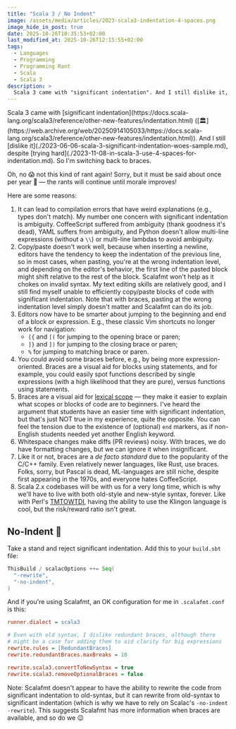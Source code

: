 ```yaml
---
title: "Scala 3 / No Indent"
image: /assets/media/articles/2023-scala3-indentation-4-spaces.png
image_hide_in_post: true
date: 2025-10-26T10:35:53+02:00
last_modified_at: 2025-10-26T12:15:55+02:00
tags:
  - Languages
  - Programming
  - Programming Rant
  - Scala
  - Scala 3
description: >
  Scala 3 came with "significant indentation". And I still dislike it, despite trying hard, so I'm switching back to braces.
---
```


<p class="intro" markdown="1">
Scala 3 came with [significant indentation](https://docs.scala-lang.org/scala3/reference/other-new-features/indentation.html) ([🏛️](https://web.archive.org/web/20250914105033/https://docs.scala-lang.org/scala3/reference/other-new-features/indentation.html)). And I still [dislike it](./2023-06-06-scala-3-significant-indentation-woes-sample.md), despite [trying hard](./2023-11-08-in-scala-3-use-4-spaces-for-indentation.md). So I'm switching back to braces.
</p>

<p class="info-bubble" markdown="1">
Oh, no 😱 not this kind of rant again! Sorry, but it must be said about once per year 💪 — the rants will continue until morale improves!
</p>

Here are some reasons:

1. It can lead to compilation errors that have weird explanations (e.g., types don't match). My number one concern with significant indentation is ambiguity. CoffeeScript suffered from ambiguity (thank goodness it's dead), YAML suffers from ambiguity, and Python doesn't allow multi-line expressions (without a `\\`) or multi-line lambdas to avoid ambiguity.
2. Copy/paste doesn't work well, because when inserting a newline, editors have the tendency to keep the indentation of the previous line, so in most cases, when pasting, you're at the wrong indentation level, and depending on the editor's behavior, the first line of the pasted block might shift relative to the rest of the block. Scalafmt won't help as it chokes on invalid syntax. My text editing skills are relatively good, and I still find myself unable to efficiently copy/paste blocks of code with significant indentation. Note that with braces, pasting at the wrong indentation level simply doesn't matter and Scalafmt can do its job.
3. Editors now have to be smarter about jumping to the beginning and end of a block or expression. E.g., these classic Vim shortcuts no longer work for navigation:
   - `[{` and `[(` for jumping to the opening brace or paren;
   - `]}` and `])` for jumping to the closing brace or paren;
   - `%` for jumping to matching brace or paren.
4. You could avoid some braces before, e.g., by being more expression-oriented. Braces are a visual aid for blocks using statements, and for example, you could easily spot functions described by single expressions (with a high likelihood that they are pure), versus functions using statements.
5. Braces are a visual aid for [lexical scope](https://en.wikipedia.org/wiki/Scope_(computer_science)) — they make it easier to explain what scopes or blocks of code are to beginners. I've heard the argument that students have an easier time with significant indentation, but that's just NOT true in my experience, quite the opposite. You can feel the tension due to the existence of (optional) `end` markers, as if non-English students needed yet another English keyword.
6. Whitespace changes make diffs (PR reviews) noisy. With braces, we do have formatting changes, but we can ignore it when insignificant.
7. Like it or not, braces are a _de facto standard_ due to the popularity of the C/C++ family. Even relatively newer languages, like Rust, use braces. Folks, sorry, but Pascal is dead, ML-languages are still niche, despite first appearing in the 1970s, and everyone hates CoffeeScript.
8. Scala 2.x codebases will be with us for a very long time, which is why we'll have to live with both old-style and new-style syntax, forever. Like with Perl's [TMTOWTDI](https://en.wikipedia.org/wiki/Perl#Philosophy), having the ability to use the Klingon language is cool, but the risk/reward ratio isn't great.

## No-Indent 💪

Take a stand and reject significant indentation. Add this to your `build.sbt` file:

```scala
ThisBuild / scalacOptions ++= Seq(
  "-rewrite",
  "-no-indent",
)
```

And if you're using Scalafmt, an OK configuration for me in `.scalafmt.conf` is this:

```ini
runner.dialect = scala3

# Even with old syntax, I dislike redundant braces, although there
# might be a case for adding them to aid clarity for big expressions
rewrite.rules = [RedundantBraces]
rewrite.redundantBraces.maxBreaks = 10

rewrite.scala3.convertToNewSyntax = true
rewrite.scala3.removeOptionalBraces = false
```

Note: Scalafmt doesn't appear to have the ability to rewrite the code from significant indentation to old-syntax, but it can rewrite from old-syntax to significant indentation (which is why we have to rely on Scalac's `-no-indent -rewrite`). This suggests Scalafmt has more information when braces are available, and so do we 😉

